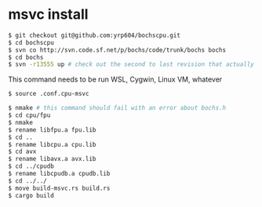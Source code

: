 # msvc install

```sh
$ git checkout git@github.com:yrp604/bochscpu.git
$ cd bochscpu
$ svn co http://svn.code.sf.net/p/bochs/code/trunk/bochs bochs
$ cd bochs
$ svn -r13555 up # check out the second to last revision that actually builds
```

This command needs to be run WSL, Cygwin, Linux VM, whatever
```sh
$ source .conf.cpu-msvc
```

```sh
$ nmake # this command should fail with an error about bochs.h
$ cd cpu/fpu
$ nmake
$ rename libfpu.a fpu.lib
$ cd ..
$ rename libcpu.a cpu.lib
$ cd avx
$ rename libavx.a avx.lib
$ cd ../cpudb
$ rename libcpudb.a cpudb.lib
$ cd ../../
$ move build-msvc.rs build.rs
$ cargo build
```
